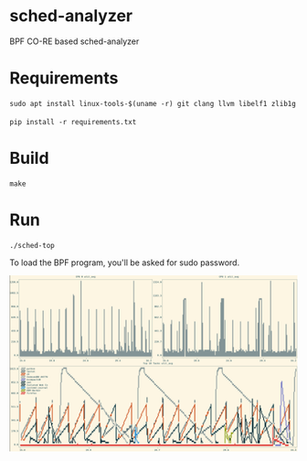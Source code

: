 # sched-analyzer

BPF CO-RE based sched-analyzer

# Requirements

```
sudo apt install linux-tools-$(uname -r) git clang llvm libelf1 zlib1g

pip install -r requirements.txt
```

# Build

```
make
```

# Run

```
./sched-top
```

To load the BPF program, you'll be asked for sudo password.

![sched-top-screenshot](screenshots/sched-top-screenshot.png?raw=true "sched-top")
